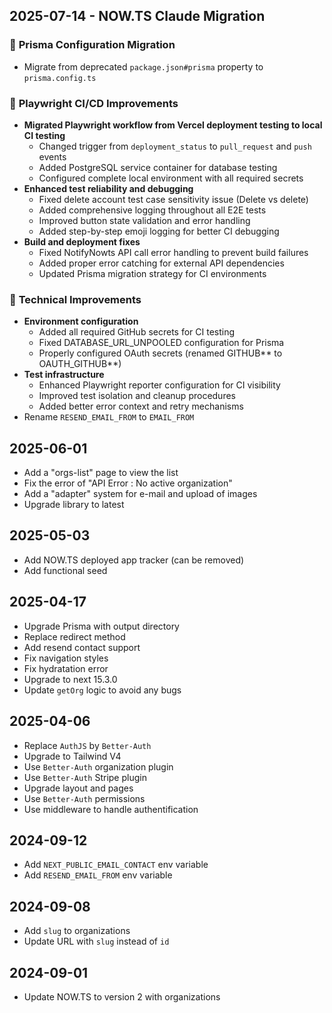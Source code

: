 ## 2025-07-14 - NOW.TS Claude Migration

### 🔧 **Prisma Configuration Migration**

- Migrate from deprecated `package.json#prisma` property to `prisma.config.ts`

### 🧪 **Playwright CI/CD Improvements**

- **Migrated Playwright workflow from Vercel deployment testing to local CI testing**
  - Changed trigger from `deployment_status` to `pull_request` and `push` events
  - Added PostgreSQL service container for database testing
  - Configured complete local environment with all required secrets
- **Enhanced test reliability and debugging**
  - Fixed delete account test case sensitivity issue (Delete vs delete)
  - Added comprehensive logging throughout all E2E tests
  - Improved button state validation and error handling
  - Added step-by-step emoji logging for better CI debugging
- **Build and deployment fixes**
  - Fixed NotifyNowts API call error handling to prevent build failures
  - Added proper error catching for external API dependencies
  - Updated Prisma migration strategy for CI environments

### 🔧 **Technical Improvements**

- **Environment configuration**
  - Added all required GitHub secrets for CI testing
  - Fixed DATABASE_URL_UNPOOLED configuration for Prisma
  - Properly configured OAuth secrets (renamed GITHUB*\* to OAUTH_GITHUB*\*)
- **Test infrastructure**
  - Enhanced Playwright reporter configuration for CI visibility
  - Improved test isolation and cleanup procedures
  - Added better error context and retry mechanisms
- Rename `RESEND_EMAIL_FROM` to `EMAIL_FROM`

## 2025-06-01

- Add a "orgs-list" page to view the list
- Fix the error of "API Error : No active organization"
- Add a "adapter" system for e-mail and upload of images
- Upgrade library to latest

## 2025-05-03

- Add NOW.TS deployed app tracker (can be removed)
- Add functional seed

## 2025-04-17

- Upgrade Prisma with output directory
- Replace redirect method
- Add resend contact support
- Fix navigation styles
- Fix hydratation error
- Upgrade to next 15.3.0
- Update `getOrg` logic to avoid any bugs

## 2025-04-06

- Replace `AuthJS` by `Better-Auth`
- Upgrade to Tailwind V4
- Use `Better-Auth` organization plugin
- Use `Better-Auth` Stripe plugin
- Upgrade layout and pages
- Use `Better-Auth` permissions
- Use middleware to handle authentification

## 2024-09-12

- Add `NEXT_PUBLIC_EMAIL_CONTACT` env variable
- Add `RESEND_EMAIL_FROM` env variable

## 2024-09-08

- Add `slug` to organizations
- Update URL with `slug` instead of `id`

## 2024-09-01

- Update NOW.TS to version 2 with organizations
